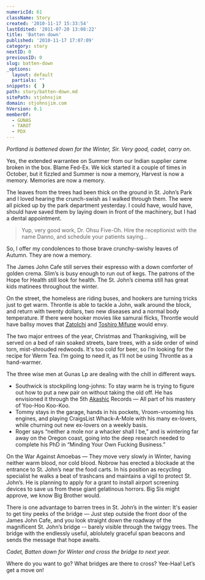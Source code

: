 ```yaml
---
numericId: 61
className: Story
created: '2010-11-17 15:33:54'
lastEdited: '2011-07-20 13:08:22'
title: 'Batten down'
published: '2010-11-17 17:07:09'
category: story
nextID: 0
previousID: 0
slug: batten-down
_options:
  layout: default
  partials: ""
snippets: {  }
path: story/batten-down.md
sitePath: stjohnsjim
domain: stjohnsjim.com
hVersion: 0.1
memberOf:
  - GUNAS
  - TAROT
  - PDX
---
```

_Portland is battened down for the Winter, Sir. Very good, cadet, carry on_.

Yes, the extended warrantee on Summer from our Indian supplier came broken in the box. Blame Fed-Ex. We kick started it a couple of times in October, but it fizzled and Summer is now a memory, Harvest is now a memory. Memories are now a memory.

The leaves from the trees had been thick on the ground in St. John’s Park and I loved hearing the crunch-swish as I walked through them. The were all picked up by the park department yesterday. I could have, would have, should have saved them by laying down in front of the machinery, but I had a dental appointment.

> Yup, very good work, Dr. Ohsu Five-Oh. Hire the receptionist with the name Danno, and schedule your patients saying… 

So, I offer my condolences to those brave crunchy-swishy leaves of Autumn. They are now a memory.

The James John Cafe still serves their espresso with a down comforter of golden crema. Slim’s is busy enough to run out of kegs. The patrons of the Hope for Health still look for health. The St. John’s cinema still has great kids matinees throughout the winter.

On the street, the homeless are riding buses, and hookers are turning tricks just to get warm. Throntle is able to tackle a John, walk around the block, and return with twenty dollars, two new diseases and a normal body temperature. If there were hooker movies like samurai flicks, Throntle would have ballsy moves that [ZatoIchi][0] and [Toshiro Mifune][1] would envy.

The two major entrees of the year, Christmas and Thanksgiving, will be served on a bed of rain soaked streets, bare trees, with a side order of wind torn, mist-shrouded redwoods. It's too cold for beer, so I’m looking for the recipe for Werm Tea. I’m going to need it, as I’ll not be using Throntle as a hand-warmer.

The three wise men at Gunas Lp are dealing with the chill in different ways.

* Southwick is stockpiling long-johns: To stay warm he is trying to figure out how to put a new pair on without taking the old off. He has envisioned it through the 5th [Akashic][2] Records — All part of his mastery of Yoo-Hoo Koo-Koo.
* Tommy stays in the garage, hands in his pockets, Vroom-vrooming his engines, and playing CraigsList Whack-A-Mole with his many ex-lovers, while churning out new ex-lovers on a weekly basis.
* Roger says “neither a mole nor a whacker shall I be,” and is wintering far away on the Oregon coast, going into the deep research needed to complete his PhD in “Minding Your Own Fucking Business.”

On the War Against Amoebas — They move very slowly in Winter, having neither warm blood, nor cold blood. Nobrow has erected a blockade at the entrance to St. John’s near the food carts. In his position as recycling specialist he walks a beat of trashcans and maintains a vigil to protect St. John’s. He is planning to apply for a grant to install airport screening devices to save us from these giant gelatinous horrors. Big Sis might approve, we know Big Brother would.

There is one advantage to barren trees in St. John’s in the winter: It's easier to get tiny peeks of the bridge — Just step outside the front door of the James John Cafe, and you look straight down the roadway of the magnificent St. John’s bridge -- barely visible through the twiggy trees. The bridge with the endlessly useful, ablolutely graceful span beacons and sends the message that hope awaits.

_Cadet, Batten down for Winter and cross the bridge to next year._

Where do you want to go? What bridges are there to cross? Yee-Haa! Let’s get a move on!

[0]: http://en.wikipedia.org/wiki/Zatoichi
[1]: http://www.youtube.com/watch?v=hG-bIljVFLw
[2]: http://answers.yahoo.com/question/index?qid=20100621084314AASc0X0